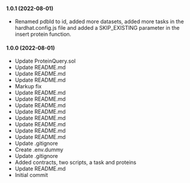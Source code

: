 #### 1.0.1 (2022-08-01)

- Renamed pdbId to id, added more datasets, added more tasks in the hardhat.config.js file and added a SKIP_EXISTING parameter in the insert protein function.

#### 1.0.0 (2022-08-01)

- Update ProteinQuery.sol
- Update README.md
- Update README.md
- Update README.md
- Markup fix
- Update README.md
- Update README.md
- Update README.md
- Update README.md
- Update README.md
- Update README.md
- Update README.md
- Update README.md
- Update .gitignore
- Create .env.dummy
- Update .gitignore
- Added contracts, two scripts, a task and proteins
- Update README.md
- Initial commit
